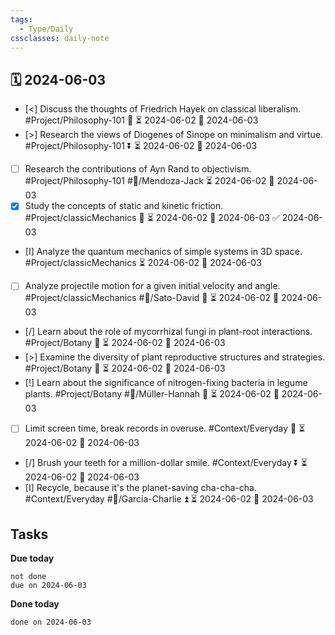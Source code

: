 ```yaml
---
tags:
  - Type/Daily
cssclasses: daily-note
---
```


## 🗓️ 2024-06-03

- [<] Discuss the thoughts of Friedrich Hayek on classical liberalism. #Project/Philosophy-101 🔼 ⏳ 2024-06-02 📅 2024-06-03
- [>] Research the views of Diogenes of Sinope on minimalism and virtue. #Project/Philosophy-101 ⏬ ⏳ 2024-06-02 📅 2024-06-03
- [ ] Research the contributions of Ayn Rand to objectivism. #Project/Philosophy-101 #👤/Mendoza-Jack ⏳ 2024-06-02 📅 2024-06-03
- [x] Study the concepts of static and kinetic friction. #Project/classicMechanics 🔽 ⏳ 2024-06-02 📅 2024-06-03 ✅ 2024-06-03
- [I] Analyze the quantum mechanics of simple systems in 3D space. #Project/classicMechanics ⏳ 2024-06-02 📅 2024-06-03
- [ ] Analyze projectile motion for a given initial velocity and angle. #Project/classicMechanics #👤/Sato-David 🔽 ⏳ 2024-06-02 📅 2024-06-03
- [/] Learn about the role of mycorrhizal fungi in plant-root interactions. #Project/Botany 🔼 ⏳ 2024-06-02 📅 2024-06-03
- [>] Examine the diversity of plant reproductive structures and strategies. #Project/Botany 🔼 ⏳ 2024-06-02 📅 2024-06-03
- [!] Learn about the significance of nitrogen-fixing bacteria in legume plants. #Project/Botany #👤/Müller-Hannah 🔽 ⏳ 2024-06-02 📅 2024-06-03
- [ ] Limit screen time, break records in overuse. #Context/Everyday 🔽 ⏳ 2024-06-02 📅 2024-06-03
- [/] Brush your teeth for a million-dollar smile. #Context/Everyday ⏬ ⏳ 2024-06-02 📅 2024-06-03
- [I] Recycle, because it's the planet-saving cha-cha-cha. #Context/Everyday #👤/Garcia-Charlie ⏫ ⏳ 2024-06-02 📅 2024-06-03

## Tasks

**Due today**

```tasks
not done
due on 2024-06-03
```

**Done today**

```tasks
done on 2024-06-03
```
            